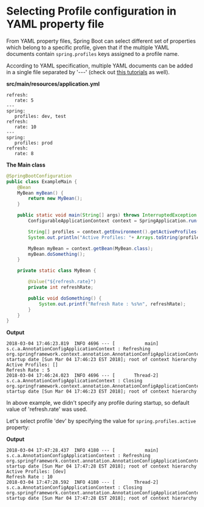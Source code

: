 # Selecting Profile configuration in YAML property file

From YAML property files, Spring Boot can select different set of properties which belong to a specific profile, given that if the multiple YAML documents contain `spring.profiles` keys assigned to a profile name.

According to YAML specification, multiple YAML documents can be added in a single file separated by '---' (check out [this tutorials](https://www.logicbig.com/tutorials/misc/yaml/snake-yaml-loading.html) as well).

**src/main/resources/application.yml**

```shell
refresh:
   rate: 5
---
spring:
   profiles: dev, test
refresh:
   rate: 10
---
spring:
   profiles: prod
refresh:
   rate: 8
```

**The Main class**

```java
@SpringBootConfiguration
public class ExampleMain {
    @Bean
    MyBean myBean() {
        return new MyBean();
    }

    public static void main(String[] args) throws InterruptedException {
        ConfigurableApplicationContext context = SpringApplication.run(ExampleMain.class, args);

        String[] profiles = context.getEnvironment().getActiveProfiles();
        System.out.println("Active Profiles: "+ Arrays.toString(profiles));

        MyBean myBean = context.getBean(MyBean.class);
        myBean.doSomething();
    }

    private static class MyBean {

        @Value("${refresh.rate}")
        private int refreshRate;

        public void doSomething() {
            System.out.printf("Refresh Rate : %s%n", refreshRate);
        }
    }
}
```

**Output**

```shell
2018-03-04 17:46:23.819  INFO 4696 --- [           main] s.c.a.AnnotationConfigApplicationContext : Refreshing org.springframework.context.annotation.AnnotationConfigApplicationContext@6e0dec4a: startup date [Sun Mar 04 17:46:23 EST 2018]; root of context hierarchy
Active Profiles: []
Refresh Rate : 5
2018-03-04 17:46:24.023  INFO 4696 --- [       Thread-2] s.c.a.AnnotationConfigApplicationContext : Closing org.springframework.context.annotation.AnnotationConfigApplicationContext@6e0dec4a: startup date [Sun Mar 04 17:46:23 EST 2018]; root of context hierarchy
```

In above example, we didn't specify any profile during startup, so default value of 'refresh.rate' was used.

Let's select profile 'dev' by specifying the value for `spring.profiles.active` property:

**Output**

```shell
2018-03-04 17:47:28.437  INFO 4180 --- [           main] s.c.a.AnnotationConfigApplicationContext : Refreshing org.springframework.context.annotation.AnnotationConfigApplicationContext@96def03: startup date [Sun Mar 04 17:47:28 EST 2018]; root of context hierarchy
Active Profiles: [dev]
Refresh Rate : 10
2018-03-04 17:47:28.592  INFO 4180 --- [       Thread-2] s.c.a.AnnotationConfigApplicationContext : Closing org.springframework.context.annotation.AnnotationConfigApplicationContext@96def03: startup date [Sun Mar 04 17:47:28 EST 2018]; root of context hierarchy
```